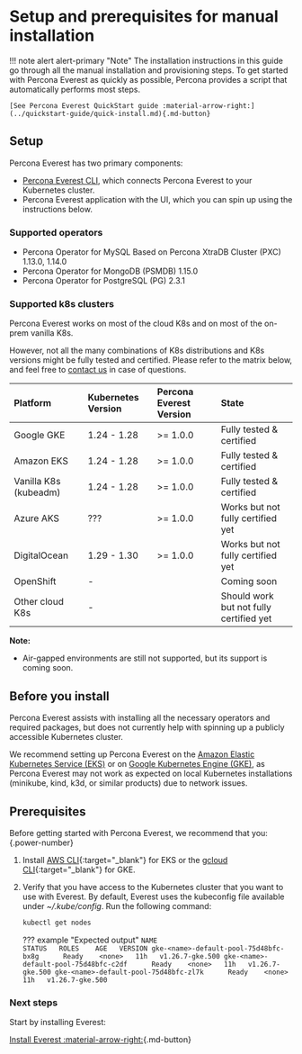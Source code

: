 # Setup and prerequisites for manual installation

!!! note alert alert-primary "Note"
    The installation instructions in this guide go through all the manual installation and provisioning steps. To get started with Percona Everest as quickly as possible, Percona provides a script that automatically performs most steps.

    [See Percona Everest QuickStart guide :material-arrow-right:](../quickstart-guide/quick-install.md){.md-button}

## Setup

Percona Everest has two primary components:

* [Percona Everest CLI](https://docs.percona.com/everest/install/installEverestCLI.html), which connects Percona Everest to your Kubernetes cluster.
* Percona Everest application with the UI, which you can spin up using the instructions below.

### Supported operators

* Percona Operator for MySQL Based on Percona XtraDB Cluster (PXC) 1.13.0, 1.14.0
* Percona Operator for MongoDB (PSMDB) 1.15.0
* Percona Operator for PostgreSQL (PG) 2.3.1

### Supported k8s clusters

Percona Everest works on most of the cloud K8s and on most of the on-prem vanilla K8s. 

However, not all the many combinations of K8s distributions and K8s versions might be fully tested and certified. Please refer to the matrix below, and feel free to [contact us](SetupPrereqs.md#get-expert-help) in case of questions.

| Platform              | Kubernetes Version | Percona Everest Version | State                                   | 
|:----------------------|:-------------------|:------------------------|:----------------------------------------| 
| Google GKE            | 1.24 - 1.28        | >= 1.0.0                | Fully tested & certified                |
| Amazon EKS            | 1.24 - 1.28        | >= 1.0.0                | Fully tested & certified                |
| Vanilla K8s (kubeadm) | 1.24 - 1.28        | >= 1.0.0                | Fully tested & certified                |
| Azure AKS             | ???                | >= 1.0.0                | Works but not fully certified yet       |
| DigitalOcean          | 1.29 - 1.30        | >= 1.0.0                | Works but not fully certified yet       |
| OpenShift             | -                  |                         | Coming soon                             |
| Other cloud K8s       | -                  |                         | Should work but not fully certified yet |

**Note:**

- Air-gapped environments are still not supported, but its support is coming soon.

## Before you install

Percona Everest assists with installing all the necessary operators and required packages, but does not currently help with spinning up a publicly accessible Kubernetes cluster.

We recommend setting up Percona Everest on the [Amazon Elastic Kubernetes Service (EKS)](../quickstart-guide/eks.md) or on [Google Kubernetes Engine (GKE)](../quickstart-guide/gke.md), as Percona Everest may not work as expected on local Kubernetes installations (minikube, kind, k3d, or similar products) due to network issues.

## Prerequisites

Before getting started with Percona Everest, we recommend that you:
{.power-number}

1. Install [AWS CLI](https://docs.aws.amazon.com/cli/latest/userguide/getting-started-install.html){:target="_blank"} for EKS or the [gcloud CLI](https://cloud.google.com/sdk/docs/install){:target="_blank"} for GKE.
2. Verify that you have access to the Kubernetes cluster that you want to use with Everest. By default, Everest uses the kubeconfig file available under *~/.kube/config*. Run the following command:
    
    ```sh 
    kubectl get nodes
    ```

    ??? example "Expected output"
        ```
            NAME                                       STATUS   ROLES    AGE   VERSION
            gke-<name>-default-pool-75d48bfc-bx8g      Ready    <none>   11h   v1.26.7-gke.500
            gke-<name>-default-pool-75d48bfc-c2df      Ready    <none>   11h   v1.26.7-gke.500
            gke-<name>-default-pool-75d48bfc-zl7k      Ready    <none>   11h   v1.26.7-gke.500
        ```

### Next steps

Start by installing Everest: 

[Install Everest :material-arrow-right:](installEverest.md){.md-button}

